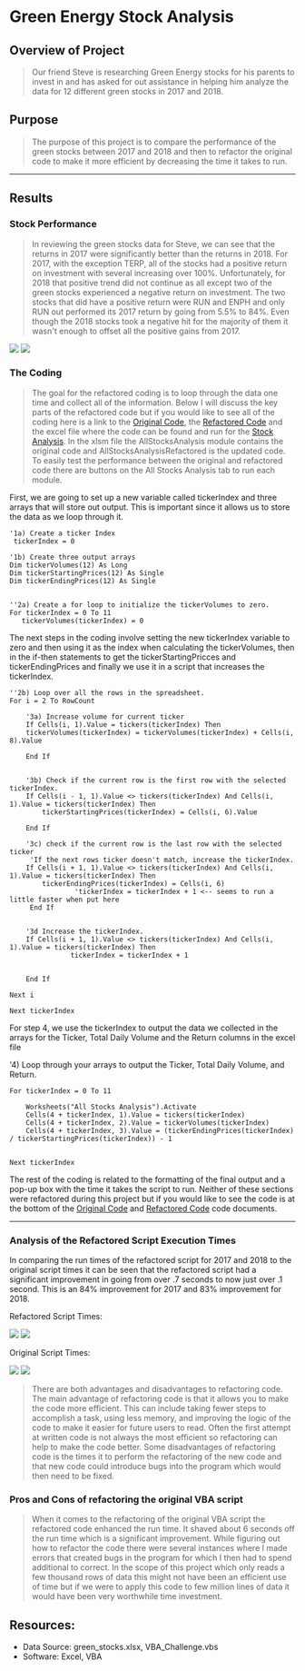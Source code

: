 # Green Energy Stock Analysis

## Overview of Project

>Our friend Steve is researching Green Energy stocks for his parents to invest in and has asked for out assistance in helping him analyze the data for 12 different green stocks in 2017 and 2018.   


## Purpose
> The purpose of this project is to compare the performance of the green stocks between 2017 and 2018 and then to refactor the original code to make it more efficient by decreasing the time it takes to run.

---   



## Results

### Stock Performance

>In reviewing the green stocks data for Steve, we can see that the returns in 2017 were significantly better than the returns in 2018.  For 2017, with the exception TERP, all of the stocks had a positive return on investment with several increasing over 100%.  Unfortunately, for 2018 that positive trend did not continue as all except two of the green stocks experienced a negative return on investment.  The two stocks that did have a positive return were RUN and ENPH and only RUN out performed its 2017 return by going from 5.5% to 84%.  Even though the 2018 stocks took a negative hit for the majority of them it wasn't enough to offset all the positive gains from 2017.
 

![](https://github.com/timbialek/Stock_Analysis/blob/main/Resources/All_Stocks_Returns_2017.PNG) ![](https://github.com/timbialek/Stock_Analysis/blob/main/Resources/All_Stocks_Returns_2018.PNG)

### The Coding

>The goal for the refactored coding is to loop through the data one time and collect all of the information. Below I will discuss the key parts of the refactored code but if you would like to see all of the coding here is a link to the  [Original Code](https://github.com/timbialek/Stock_Analysis/blob/main/Resources/All_Stocks_Analysis_Orignal.txt), the [Refactored Code](https://github.com/timbialek/Stock_Analysis/blob/main/Resources/All_Stocks_Analysis_Refactored.txt) and the excel file where the code can be found and run for the
[Stock Analysis](https://github.com/timbialek/Stock_Analysis/blob/main/VBA_Challenge.xlsm).  In the xlsm file the AllStocksAnalysis module contains the original code and AllStocksAnalysisRefactored is the updated code.  To easily test the performance between the original and refactored code there are buttons on the All Stocks Analysis tab to run each module.

First, we are going to set up a new variable called tickerIndex and three arrays that will store out output.  This is important since it allows us to store the data as we loop through it.


    '1a) Create a ticker Index
     tickerIndex = 0

    '1b) Create three output arrays
    Dim tickerVolumes(12) As Long
    Dim tickerStartingPrices(12) As Single
    Dim tickerEndingPrices(12) As Single
        
    
    ''2a) Create a for loop to initialize the tickerVolumes to zero.
    For tickerIndex = 0 To 11
       tickerVolumes(tickerIndex) = 0

The next steps in the coding involve setting the new tickerIndex variable to zero and then using it as the index when calculating the tickerVolumes, then in the if-then statements to get the tickerStartingPricces and tickerEndingPrices and finally we use it in a script that increases the tickerIndex. 
     
        
    ''2b) Loop over all the rows in the spreadsheet.
    For i = 2 To RowCount
    
        '3a) Increase volume for current ticker
        If Cells(i, 1).Value = tickers(tickerIndex) Then
        tickerVolumes(tickerIndex) = tickerVolumes(tickerIndex) + Cells(i, 8).Value
        
        End If
        
                
        '3b) Check if the current row is the first row with the selected tickerIndex.
        If Cells(i - 1, 1).Value <> tickers(tickerIndex) And Cells(i, 1).Value = tickers(tickerIndex) Then
            tickerStartingPrices(tickerIndex) = Cells(i, 6).Value
                    
        End If
        
        '3c) check if the current row is the last row with the selected ticker
         'If the next rows ticker doesn't match, increase the tickerIndex.
        If Cells(i + 1, 1).Value <> tickers(tickerIndex) And Cells(i, 1).Value = tickers(tickerIndex) Then
            tickerEndingPrices(tickerIndex) = Cells(i, 6)
                    'tickerIndex = tickerIndex + 1 <-- seems to run a little faster when put here
         End If
         

        '3d Increase the tickerIndex.
        If Cells(i + 1, 1).Value <> tickers(tickerIndex) And Cells(i, 1).Value = tickers(tickerIndex) Then
                   tickerIndex = tickerIndex + 1
            
            
        End If
    
    Next i
    
    Next tickerIndex


For step 4, we use the tickerIndex to output the data we collected in the arrays for the Ticker, Total Daily Volume and the Return columns in the excel file


 '4) Loop through your arrays to output the Ticker, Total Daily Volume, and Return.
  
    For tickerIndex = 0 To 11
        
        Worksheets("All Stocks Analysis").Activate
        Cells(4 + tickerIndex, 1).Value = tickers(tickerIndex)
        Cells(4 + tickerIndex, 2).Value = tickerVolumes(tickerIndex)
        Cells(4 + tickerIndex, 3).Value = (tickerEndingPrices(tickerIndex) / tickerStartingPrices(tickerIndex)) - 1
        
        
    Next tickerIndex

The rest of the coding is related to the formatting of the final output and a pop-up box with the time it takes the script to run.  Neither of these sections were refactored during this project but if you would like to see the code is at the bottom of the [Original Code](https://github.com/timbialek/Stock_Analysis/blob/main/Resources/All_Stocks_Analysis_Orignal.txt) and [Refactored Code](https://github.com/timbialek/Stock_Analysis/blob/main/Resources/All_Stocks_Analysis_Refactored.txt) code documents.

---




### Analysis of the Refactored Script Execution Times

In comparing the run times of the refactored script for 2017 and 2018 to the original script times it can be seen that the refactored script had a significant improvement in going from over .7 seconds to now just over .1 second.  This is an 84% improvement for 2017 and 83% improvement for 2018. 

Refactored Script Times:

![](https://github.com/timbialek/Stock_Analysis/blob/main/Resources/Refactored_Code_2017_time_stamp.PNG) ![](https://github.com/timbialek/Stock_Analysis/blob/main/Resources/Refactored_Code_2018_time_stamp.PNG)

Original Script Times:

![](https://github.com/timbialek/Stock_Analysis/blob/main/Resources/Original_Code_2017_time_stamp.PNG) ![](https://github.com/timbialek/Stock_Analysis/blob/main/Resources/Original_Code_2018_time_stamp.PNG)



>There are both advantages and disadvantages to refactoring code.  The main advantage of refactoring code is that it allows you to make the code more efficient.  This can include taking fewer steps to accomplish a task, using less memory, and improving the logic of the code to make it easier for future users to read.  Often the first attempt at written code is not always the most efficient so refactoring can help to make the code better.  Some disadvantages of refactoring code is the times it to perform the refactoring of the new code and that new code could introduce bugs into the program which would then need to be fixed.  


### Pros and Cons of refactoring the original VBA script
>When it comes to the refactoring of the original VBA script the refactored code enhanced the run time.  It shaved about 6 seconds off the run time which is a significant improvement.  While figuring out how to refactor the code there were several instances where I made errors that created bugs in the program for which I then had to spend additional to correct.   In the scope of this project which only reads a few thousand rows of data this might not have been an efficient use of time but if we were to apply this code to few million lines of data it would have been very worthwhile time investment.


## Resources:
* Data Source: green_stocks.xlsx, VBA_Challenge.vbs
* Software: Excel, VBA	

